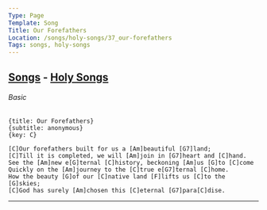 ```yaml
---
Type: Page
Template: Song
Title: Our Forefathers
Location: /songs/holy-songs/37_our-forefathers
Tags: songs, holy-songs
---
```


## [Songs](/songs) - [Holy Songs](/songs/holy-songs)

###### Basic
```chordpro
{title: Our Forefathers}
{subtitle: anonymous}
{key: C}

[C]Our forefathers built for us a [Am]beautiful [G7]land;
[C]Till it is completed, we will [Am]join in [G7]heart and [C]hand.
See the [Am]new e[G]ternal [C]history, beckoning [Am]us [G]to [C]come
Quickly on the [Am]journey to the [C]true e[G7]ternal [C]home.
How the beauty [G]of our [C]native land [F]lifts us [C]to the [G]skies;
[C]God has surely [Am]chosen this [C]eternal [G7]para[C]dise.
```
---

